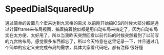 # SpeedDialSquaredUp
通过简单的设置几个宏来达到九宫格的需求
以前刚开始搞iOS的时候大部分都是通过计算frame来布局视图，搞着搞着貌似都是用自动布局来搞定了，因为自动布局实在太方便、太好用了，所以当我昨天突然回看以前代码的时候突然看到了以前写的九宫格布局，感觉很多东西都忘了，所以今天特意在这里记录一下，并且通过几个简单的宏定义来完成布局的需求，具体大家看代码吧，都有注释 很好懂
